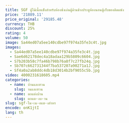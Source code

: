 ```yaml
---
title: SGF ตู้ไม้เนื้อแข็งสำหรับห้องนั่งเล่นตู้ด้านข้างประตูห้องนอนตู้เก็บของติดผนัง
price: '21889.11'
price_original: '29185.48'
currency: THB
discount: 25%
rating: 4
volume: 50
image: Sa44ed07a5ee140cdbe97f974a35fe3c4t.jpg
images:
  - Sa44ed07a5ee140cdbe97f974a35fe3c4t.jpg
  - Sae6d62178dec4a18adaa129b5809c6604.jpg
  - S7b203b58c7fa46b798b76a8f7c27fb24q.jpg
  - Sb707c662731344f7ba537207a90271a1J.jpg
  - Sf4a0a2ab8ddc4db18d3014b2bf9055c5b.jpg
video: 4000231618605.mp4
categories:
  - name: บ้านและสวน
    slug: านและสวน
  - name: ตกแต่งบ้าน
    slug: ตกแต-งบ-าน
slug: sgf-ไม-เน-อแข-งสำหร
encode: onK1jtI
lang: th
---
```

  